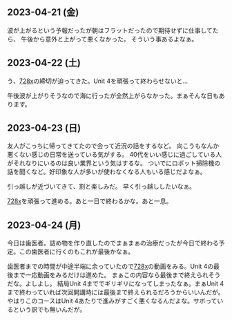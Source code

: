 ## 2023-04-21 (金)

波が上がるという予報だったが朝はフラットだったので期待せずに仕事してたら、
午後から意外と上がって悪くなかった。
そういう事あるよなぁ。

## 2023-04-22 (土)

う、[728x](728x.md)の締切が迫ってきた。Unit 4を頑張って終わらせないと…

午後波が上がりそうなので海に行ったが全然上がらなかった。まぁそんな日もあります。

## 2023-04-23 (日)

友人がこっちに帰ってきてたので会って近況の話をするなど。
向こうもなんか悪くない感じの日常を送っている気がする。
40代をいい感じに過ごしている人がそれなりにいるのは良い業界という気はするな。
ついでにロボット掃除機の話を聞くなど。好印象な人が多いが使わなくなる人もいる感じだよなぁ。

引っ越しが近づいてきて、割と楽しみだ。
早く引っ越ししたいなぁ。

[728x](728x.md)を頑張って進める。あと一日で終わるかな。あと一息。

## 2023-04-24 (月)

今日は歯医者。詰め物を作り直したのでまぁまぁの治療だったが今日で終わる予定。この歯医者に行くのもこれが最後かなぁ。

歯医者までの時間が中途半端に余っていたので[728x](728x.md)の動画をみる。Unit 4の最後まで一応動画をみるだけは進めた。
まぁこの内容なら最後まで終えられそうだな。よしよし。
結局Unit 4まででギリギリになってしまったなぁ。まぁUnit 4まで終わっていれば次回開講時には最後まで終えられるだろうからいいんだが。やはりこのコースはUnit 4あたりで進みがすごく悪くなるんだよな。サボっているという訳でも無いんだが。